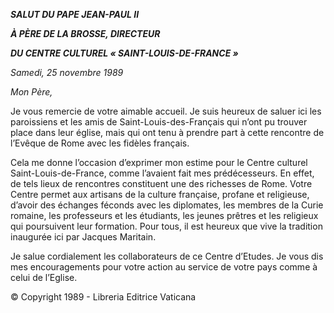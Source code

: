 ***SALUT DU PAPE JEAN-PAUL II***

***À PÈRE DE LA BROSSE, DIRECTEUR***

***DU CENTRE CULTUREL « SAINT-LOUIS-DE-FRANCE »***

*Samedi, 25 novembre 1989*

*Mon Père,*

Je vous remercie de votre aimable accueil. Je suis heureux de saluer ici les paroissiens et les amis de Saint-Louis-des-Français qui n’ont pu trouver place dans leur église, mais qui ont tenu à prendre part à cette rencontre de l’Evêque de Rome avec les fidèles français.

Cela me donne l’occasion d’exprimer mon estime pour le Centre culturel Saint-Louis-de-France, comme l’avaient fait mes prédécesseurs. En effet, de tels lieux de rencontres constituent une des richesses de Rome. Votre Centre permet aux artisans de la culture française, profane et religieuse, d’avoir des échanges féconds avec les diplomates, les membres de la Curie romaine, les professeurs et les étudiants, les jeunes prêtres et les religieux qui poursuivent leur formation. Pour tous, il est heureux que vive la tradition inaugurée ici par Jacques Maritain.

Je salue cordialement les collaborateurs de ce Centre d’Etudes. Je vous dis mes encouragements pour votre action au service de votre pays comme à celui de l’Eglise.

© Copyright 1989 - Libreria Editrice Vaticana